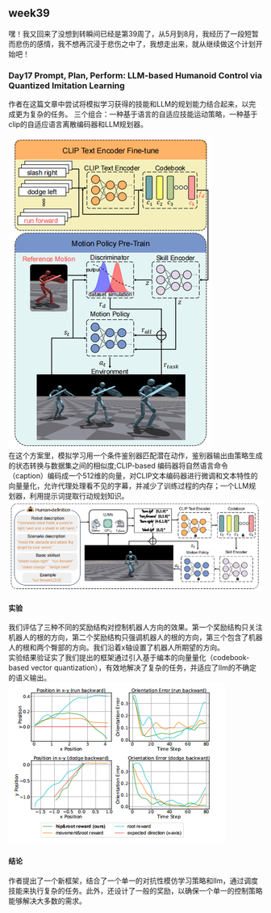 ## week39
嘿！我又回来了没想到转瞬间已经是第39周了，从5月到8月，我经历了一段短暂而悲伤的感情，我不想再沉浸于悲伤之中了，我想走出来，就从继续做这个计划开始吧！

### Day17 Prompt, Plan, Perform: LLM-based Humanoid Control via Quantized Imitation Learning

作者在这篇文章中尝试将模拟学习获得的技能和LLM的规划能力结合起来，以完成更为复杂的任务。
三个组合：一种基于语言的自适应技能运动策略，一种基于clip的自适应语言离散编码器和LLM规划器。

![Alt text](image.png)<br>
在这个方案里，模拟学习用一个条件鉴别器匹配潜在动作，鉴别器输出由策略生成的状态转换与数据集之间的相似度;CLIP-based 编码器将自然语言命令（caption）编码成一个512维的向量，对CLIP文本编码器进行微调和文本特性的向量量化，允许代理处理看不见的字幕，并减少了训练过程的内存；一个LLM规划器，利用提示词提取行动规划知识。
![Alt text](image-1.png)<br>

#### 实验
我们评估了三种不同的奖励结构对控制机器人方向的效果。第一个奖励结构只关注机器人的根的方向，第二个奖励结构只强调机器人的根的方向，第三个包含了机器人的根和两个臀部的方向。我们沿着x轴设置了机器人所期望的方向。<br>
实验结果验证实了我们提出的框架通过引入基于编本的向量量化（codebook-based vector quantization），有效地解决了复杂的任务，并适应了llm的不确定的语义输出。<br>
![Alt text](image-2.png)<br>
#### 结论
作者提出了一个新框架，结合了一个单一的对抗性模仿学习策略和llm，通过调度技能来执行复杂的任务。此外，还设计了一般的奖励，以确保一个单一的控制策略能够解决大多数的需求。
